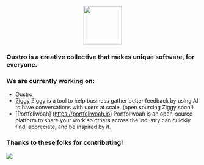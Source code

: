 <p align="center">
  <a href="https://oustro.xyz">
    <img src="https://www.oustro.xyz/oustro-logo.svg" height="100">
  </a>
</p>

### Oustro is a creative collective that makes unique software, for everyone.

### We are currently working on:
- [Oustro](https://oustro.xyz)
- [Ziggy](https://useziggy.com) Ziggy is a tool to help business gather better feedback by using AI to have conversations with users at scale. (open sourcing Ziggy soon!)
- [Portfoliwoah] (https://portfoliwoah.io) Portfoliwoah is an open-source platform to share your work so others across the industry can quickly find, appreciate, and be inspired by it.

### Thanks to these folks for contributing!
<img src="https://contrib.rocks/image?repo=oustro/oustro" />